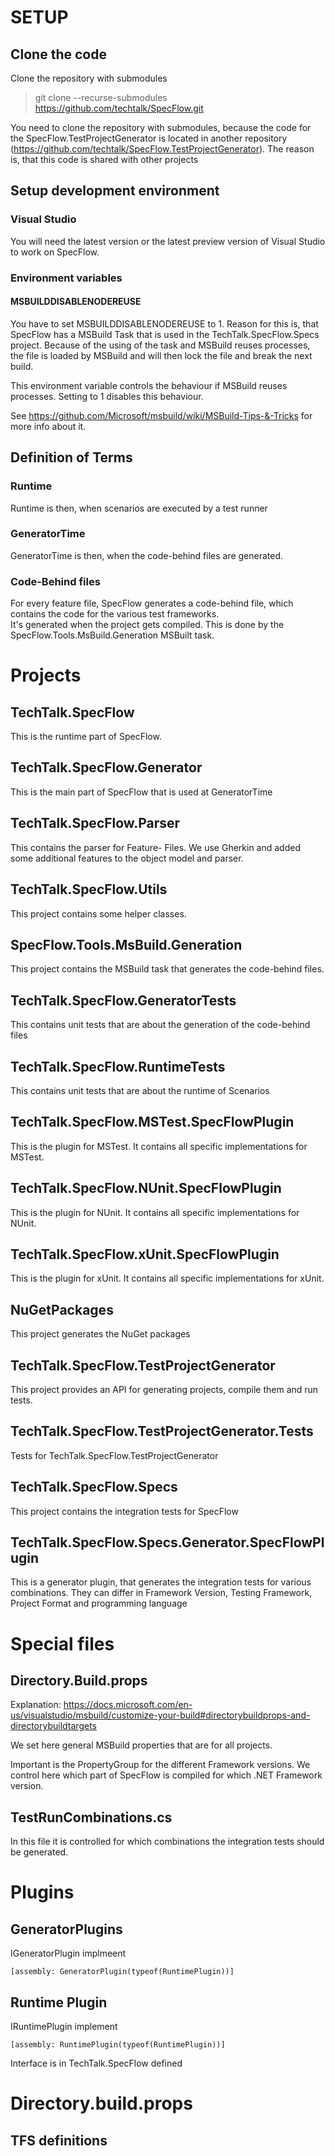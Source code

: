 # SETUP

## Clone the code

Clone the repository with submodules

> git clone --recurse-submodules https://github.com/techtalk/SpecFlow.git

You need to clone the repository with submodules, because the code for the SpecFlow.TestProjectGenerator is located in another repository (https://github.com/techtalk/SpecFlow.TestProjectGenerator). The reason is, that this code is shared with other projects


## Setup development environment

### Visual Studio

You will need the latest version or the latest preview version of Visual Studio to work on SpecFlow.

### Environment variables

#### MSBUILDDISABLENODEREUSE

You have to set MSBUILDDISABLENODEREUSE to 1.
Reason for this is, that SpecFlow has a MSBuild Task that is used in the TechTalk.SpecFlow.Specs project. Because of the using of the task and MSBuild reuses processes, the file is loaded by MSBuild and will then lock the file and break the next build.

This environment variable controls the behaviour if MSBuild reuses processes. Setting to 1 disables this behaviour.

See https://github.com/Microsoft/msbuild/wiki/MSBuild-Tips-&-Tricks for more info about it.


## Definition of Terms

### Runtime
Runtime is then, when scenarios are executed by a test runner

### GeneratorTime
GeneratorTime is then, when the code-behind files are generated. 

### Code-Behind files
For every feature file, SpecFlow generates a code-behind file, which contains the code for the various test frameworks.  
It's generated when the project gets compiled. This is done by the SpecFlow.Tools.MsBuild.Generation MSBuilt task.

# Projects

## TechTalk.SpecFlow
This is the runtime part of SpecFlow.

## TechTalk.SpecFlow.Generator
This is the main part of SpecFlow that is used at GeneratorTime

## TechTalk.SpecFlow.Parser
This contains the parser for Feature- Files. We use Gherkin and added some additional features to the object model and parser.

## TechTalk.SpecFlow.Utils
This project contains some helper classes.

## SpecFlow.Tools.MsBuild.Generation
This project contains the MSBuild task that generates the code-behind files.

## TechTalk.SpecFlow.GeneratorTests
This contains unit tests that are about the generation of the code-behind files

## TechTalk.SpecFlow.RuntimeTests
This contains unit tests that are about the runtime of Scenarios

## TechTalk.SpecFlow.MSTest.SpecFlowPlugin
This is the plugin for MSTest. It contains all specific implementations for MSTest.

## TechTalk.SpecFlow.NUnit.SpecFlowPlugin
This is the plugin for NUnit. It contains all specific implementations for NUnit.

## TechTalk.SpecFlow.xUnit.SpecFlowPlugin
This is the plugin for xUnit. It contains all specific implementations for xUnit.

## NuGetPackages
This project generates the NuGet packages

## TechTalk.SpecFlow.TestProjectGenerator
This project provides an API for generating projects, compile them and run tests.

## TechTalk.SpecFlow.TestProjectGenerator.Tests
Tests for TechTalk.SpecFlow.TestProjectGenerator

## TechTalk.SpecFlow.Specs
This project contains the integration tests for SpecFlow

## TechTalk.SpecFlow.Specs.Generator.SpecFlowPlugin
This is a generator plugin, that generates the integration tests for various combinations.
They can differ in Framework Version, Testing Framework, Project Format and programming language


# Special files

## Directory.Build.props

Explanation: https://docs.microsoft.com/en-us/visualstudio/msbuild/customize-your-build#directorybuildprops-and-directorybuildtargets

We set here general MSBuild properties that are for all projects.

Important is the PropertyGroup for the different Framework versions. We control here which part of SpecFlow is compiled for which .NET Framework version.

## TestRunCombinations.cs

In this file it is controlled for which combinations the integration tests should be generated.


# Plugins

## GeneratorPlugins

IGeneratorPlugin implmeent

`[assembly: GeneratorPlugin(typeof(RuntimePlugin))]`

## Runtime Plugin

IRuntimePlugin implement

`[assembly: RuntimePlugin(typeof(RuntimePlugin))]`


Interface is in TechTalk.SpecFlow defined



# Directory.build.props

## TFS definitions

